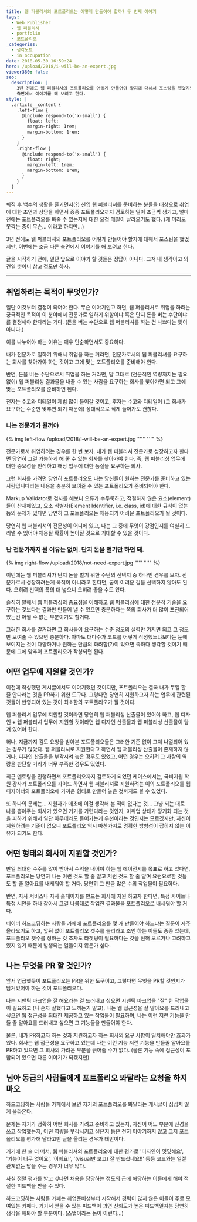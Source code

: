 ```yaml
---
title: 웹 퍼블리셔의 포트폴리오는 어떻게 만들어야 할까? 두 번째 이야기
tags:
  - Web Publisher
  - 웹 퍼블리셔
  - portfolio
  - 포트폴리오
_categories:
  - 생각노트
  - in occupation
date: 2018-05-30 16:59:24
hero: /upload/2018/i-will-be-an-expert.jpg
viewer360: false
seo:
  description: |
    3년 전에도 웹 퍼블리셔의 포트폴리오를 어떻게 만들어야 할지에 대해서 포스팅을 했었지만, 이번에는 조금 다른
    측면에서 이야기를 해 보려고 한다.
style: |
  .article__content {
    .left-flow {
      @include respond-to('x-small') {
        float: left;
        margin-right: 1rem;
        margin-bottom: 1rem;
      }
    }
    .right-flow {
      @include respond-to('x-small') {
        float: right;
        margin-left: 1rem;
        margin-bottom: 1rem;
      }
    }
  }
---
```



퇴직 후 백수의 생활을 즐기면서(?) 신입 웹 퍼블리셔를 준비하는 분들을 대상으로 취업에 대한 조언과 상담을 하면서 종종
포트폴리오까지 검토하는 일이 조금씩 생기고, 얼마전에는 포트폴리오를 봐줄 수 있는지에 대한 요청 메일이 날라오기도 했다.
(제 머리도 못깍는 중이 무슨... 이라고 하지만...)

3년 전에도 웹 퍼블리셔의 포트폴리오를 어떻게 만들어야 할지에 대해서 포스팅을 했었지만, 이번에는 조금 다른 측면에서 이야기를 해
보려고 한다.

글을 시작하기 전에, 일단 앞으로 이야기 할 것들은 정답이 아니다. 그저 내 생각이고 의견일 뿐이니 참고 정도만 하자.

---

## 취업하려는 목적이 무엇인가?

일단 이것부터 결정이 되어야 한다. 무슨 이야기인고 하면, 웹 퍼블리셔로 취업을 하려는 궁극적인 목적이 이 분야에서 전문가로 일하기
위함이냐 혹은 단지 돈을 버는 수단이냐를 결정해야 한다라는 거다. (돈을 버는 수단으로 웹 퍼블리셔를 하는 건 나쁘다는 뜻이 아니다.)

이를 나누어야 하는 이유는 매우 단순하면서도 중요하다.

내가 전문가로 일하기 위해서 취업을 하는 거라면, 전문가로서의 웹 퍼블리셔를 요구하는 회사를 찾아가야 하는 것이고 그에 맞는
포트폴리오를 준비해야 한다.

반면, 돈을 버는 수단으로서 취업을 하는 거라면, 말 그대로 (전문적인 역량까지는 필요 없이) 웹 퍼블리싱 결과물을 내줄 수 있는
사람을 요구하는 회사를 찾아가면 되고 그에 맞는 포트폴리오를 준비하면 된다.

전자는 수고와 디테일이 제법 많이 들어갈 것이고, 후자는 수고와 디테일이 (그 회사가 요구하는
수준만 맞추면 되기 때문에) 상대적으로 적게 들어가도 괜찮다.

### 나는 전문가가 될꺼야

{% img left-flow /upload/2018/i-will-be-an-expert.jpg "''" "''" %}

전문가로서 취업하려는 경우를 한 번 보자. 내가 웹 퍼블리셔 전문가로 성장하고자 한다면 당연히 그걸 가능하게 해 줄 수 있는 회사를
찾아가야 한다. 즉, 웹 퍼블리싱 업무에 대한 중요성을 인식하고 해당 업무에 대한 품질을 요구하는 회사.

그런 회사를 가려면 당연히 포트폴리오도 나는 당신들이 원하는 전문가를 준비하고 있는 사람입니다라는 내용을 충분히 보여줄 수 있는
포트폴리오가 준비되어야 한다.

Markup Validator로 검사를 해보니 오류가 수두룩하고, 적절하지 않은 요소(element)들이 산재해있고, 요소 식별자(Element
Identifier, i.e. class, id)에 대한 규칙이 없는 등의 문제가 있다면 당연히 그 포트폴리오는 채용되기 어려운 포트폴리오가
될 것이다.

당연히 웹 퍼블리셔의 전문성이 어디에 있고, 나는 그 중에 무엇이 강점인지를 여실히 드러낼 수 있어야 채용될 확률이 높아질 것으로
기대할 수 있을 것이다.

### 난 전문가까지 될 이유는 없어. 단지 돈을 벌기만 하면 돼.

{% img right-flow /upload/2018/not-need-expert.jpg "''" "''" %}

이번에는 웹 퍼블리셔가 단지 돈을 벌기 위한 수단의 선택지 중 하나인 경우를 보자. 전문가로서 성장하려는게 목적이 아니라고 한다면,
굳이 어려운 길을 선택하지 않아도 된다. 오히려 선택의 폭의 더 넓으니 오히려 좋을 수도 있다.

솔직히 말해서 웹 퍼블리싱의 중요성을 이해하고 웹 퍼블리싱에 대한 전문적 기술을 요구하는 것보다는 결과만 만들어 낼 수 있으면
충분하다는 쪽의 회사가 더 많이 포진되어 있는건 어쩔 수 없는 부분이기도 할거다.

그러한 회사를 갈거라면 그 회사들이 요구하는 수준 정도의 실력만 가지면 되고 그 정도만 보여줄 수 있으면 충분하다.
아마도 대다수가 코드를 어떻게 작성했느냐보다는 눈에 보여지는 것이 다양하거나 원하는 만큼의 화려함(?)이 있으면 족하다 생각할
것이기 때문에 그에 맞추어 포트폴리오가 작성되면 된다.

## 어떤 업무에 지원할 것인가?

이전에 작성했던 게시글에서도 이야기했던 것이지만, 포트폴리오는 결국 내가 무얼 할 줄 안다라는 것을 PR하기 위한 도구다.
그렇다면 당연히 지원하고자 하는 업무에 관련된 것들이 반영되어 있는 것이 최소한의 포트폴리오가 될 것이다.

웹 퍼블리셔 업무에 지원할 것이라면 당연히 웹 퍼블리싱 산출물이 있어야 하고, 웹 디자인 + 웹 퍼블리셔 업무에 지원할 것이라면 웹
디자인 산출물과 웹 퍼블리싱 산출물이 담겨 있어야 한다.

허나, 지금까지 검토 요청을 받아본 포트폴리오들은 그러한 기준 없이 그저 나열되어 있는 경우가 많았다. 웹 퍼블리셔로 지원한다고
하면서 웹 퍼블리싱 산출물이 존재하지 않거나, 디자인 산출물을 부각시켜 놓은 경우도 있었고, 어떤 경우는 오히려 그 사람의 역량을
판단할 거리가 너무 부족한 경우도 있었다.

최근 멘토링을 진행하면서 포트폴리오까지 검토하게 되었던 케이스에서는, 국비지원 학원 강사가 포트폴리오를 가이드 하면서 웹 퍼블리셔로
지원하려는 이의 포트폴리오를 웹 디자이너의 포트폴리오에 가까운 형태로 만들어 놓은 것까지도 볼 수 있었다.

또 하나의 문제는... 지원자가 애초에 이걸 생각해 본 적이 없다는 것...
그냥 되는 대로 나를 뽑아주는 회사가 있으면 거기를 가련다라는 것인지, 미취업 상태가 장기화 되는 것을 피하기 위해서 일단 아무데라도
들어가는게 우선이라는 것인지는 모르겠지만, 자신이 지원하려는 기준이 없으니 포트폴리오 역시 마찬가지로 명확한 방향성이 잡히지 않는
이유가 되기도 한다.

## 어떤 형태의 회사에 지원할 것인가?

만일 최대한 수주를 많이 받아서 수익을 내어야 하는 웹 에이전시를 목표로 하고 있다면, 포트폴리오는 당연히 나는 이런 것도 할 줄
알고 저런 것도 할 줄 알며 요런요로한 것들도 할 줄 알아요를 내세워야 할 거다. 당연히 그 만큼 많은 수의 작업물이 필요하다.

반면, 자사 서비스나 자사 홈페이지를 만드는 회사에 지원 하고자 한다면, 특정 사이트나 특정 시안을 하나 잡아서 그걸 나름대로 작업한
결과물을 포트폴리오로 내세워야 할 거다.

네이버 하드코딩하는 사람들 카페에 포트폴리오를 몇 개 만들어야 하느냐는 질문이 자주 올라오기도 하고, 앞뒤 없이 포트폴리오 갯수를
늘리라고 조언 하는 이들도 종종 있는데, 포트폴리오 갯수를 정하는 것 조차도 타겟팅이 필요하다는 것을 전혀 모르거나 고려하고 있지
않기 때문에 발생되는 일들이지 않은가 싶다.


## 나는 무엇을 PR 할 것인가?

앞서 언급했듯이 포트폴리오는 PR을 위한 도구이고, 그렇다면 무엇을 PR할 것인지가 담겨있어야 하는 것이 포트폴리오다.

나는 시맨틱 마크업을 잘 해요라는 걸 드러내고 싶으면 시맨틱 마크업을 "잘" 한 작업물이 필요하고 (나 혼자 잘했다고 느끼는거 말고),
나는 웹 접근성을 잘 알아요를 드러내고 싶으면 웹 접근성을 최대한 제공하고 있는 작업물이 필요하며, 나는 이런 저런 기능을 만들 줄
알아요를 드러내고 싶으면 그 기능들을 만들어야 한다.

물론, 내가 PR하고자 하는 것과 지원하고자 하는 회사의 요구 사항이 일치해야만 효과가 있다.
회사는 웹 접근성을 요구하고 있는데 나는 이런 기능 저런 기능을 만들줄 알아요를 PR하고 있으면 그 회사의 가려운 부분을 긁어줄 수가
없다. (물론 기능 속에 접근성이 포함되어 있으면 다른 이야기가 되겠지만)

## 님아 동급의 사람들에게 포트폴리오 봐달라는 요청을 하지 마오

하드코딩하는 사람들 카페에서 보면 자기의 포트폴리오를 봐달라는 게시글이 심심치 않게 올라온다.

문제는 자기가 정확히 어떤 회사를 가려고 준비하고 있는지, 자신이 어느 부분에 신경을 쓰고 작업했는지, 어떤 역량을 부각시키고 싶은지
등은 전혀 이야기하지 않고 그저 포트폴리오를 평가해 달라고만 글을 올리는 경우가 태반이다.

거기에 한 술 더 떠서, 웹 퍼블리셔의 포트폴리오에 대한 평가로 '디자인이 밋밋해요', '기능이 너무 없어요', '이뻐요!', '(visual만
보고) 잘 만드셨네요!!' 등등 코드와는 일절 관계없는 답을 주는 경우가 너무 많다.

사실 정말 평가를 받고 싶다면 채용을 담당하는 정도의 급에 해당하는 이들에게 해야 적절한 피드백을 받을 수 있다.

하드코딩하는 사람들 카페는 취업준비생부터 시작해서 경력이 많지 않은 이들이 주로 모여있는 카페다. 거기서 얻을 수 있는 피드백이
과연 신뢰도가 높은 피드백일지는 당연히 생각을 해봐야 할 부분이다. (스탭이라는 놈이 이런다...)
